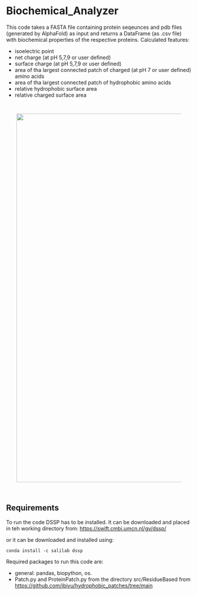 # Biochemical_Analyzer

This code takes a FASTA file containing protein seqeunces and pdb files (generated by AlphaFold) as input and returns a DataFrame (as .csv file) with biochemical properties of the respective proteins. 
Calculated features: 

- isoelectric point
- net charge (at pH 5,7,9 or user defined)
- surface charge (at pH 5,7,9 or user defined)
- area of tha largest connected patch of charged (at pH 7 or user defined) amino acids
- area of tha largest connected patch of hydrophobic amino acids
- relative hydrophobic surface area
- relative charged surface area

<div style="padding:2em">
<img src="https://github.com/FelixP91/Biochemical_Analyzer/blob/main/Figure.png?raw=true" width="1000" align=center>
</div>


## Requirements

To run the code DSSP has to be installed. It can be downloaded and placed in teh working directory from:
https://swift.cmbi.umcn.nl/gv/dssp/

or it can be downloaded and installed using:

    conda install -c salilab dssp

Required packages to run this code are:

* general: pandas, biopython, os.
* Patch.py and ProteinPatch.py from the directory src/ResidueBased from https://github.com/ibivu/hydrophobic_patches/tree/main

